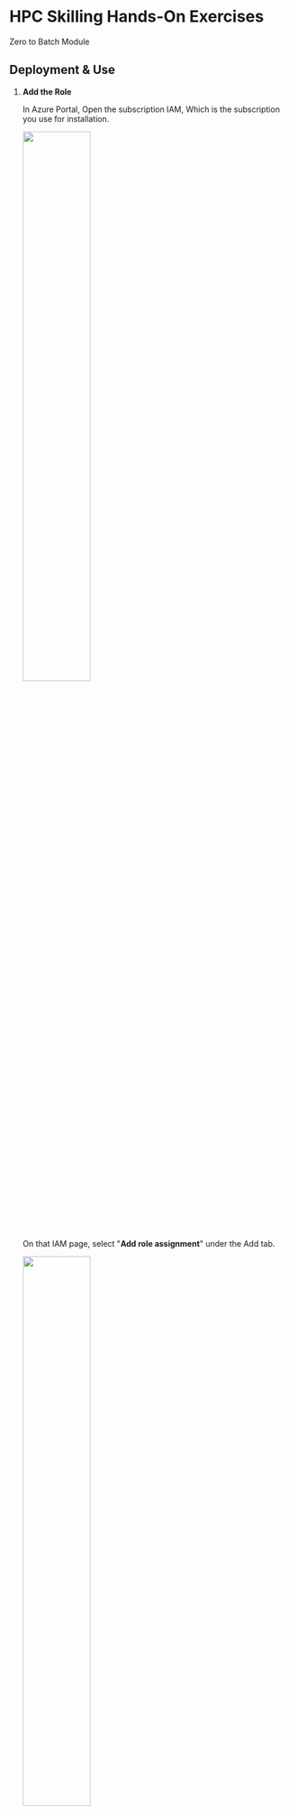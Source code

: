 # HPC Skilling Hands-On Exercises
Zero to Batch Module



## Deployment & Use



1.  **Add the Role**

    In Azure Portal, Open the subscription IAM, Which is the subscription you use for installation.

    <img src="https://learnmdfiles.blob.core.windows.net/files/image1.png" width="50%"/>

    On that IAM page, select "**Add role assignment**" under the Add tab.

    <img src="https://learnmdfiles.blob.core.windows.net/files/image2.png" width="50%"/>

    In the Role tab, select the "Contributor" role.

    <img src="https://learnmdfiles.blob.core.windows.net/files/image3.png" width="50%"/>

    In the Member tab, click the "select members" option. Left side, The Select member\'s Panel will open. Select "Microsoft Azure Batch".

    <img src="https://learnmdfiles.blob.core.windows.net/files/image4.png" width="50%"/>

    After selecting the member click "Review + assign".

    <img src="https://learnmdfiles.blob.core.windows.net/files/image5.png" width="50%"/><br/>
    <br/>

    <img src="https://learnmdfiles.blob.core.windows.net/files/image6.png" width="50%"/>

    After Assignment success, you can see the Microsoft Azure batch app under the "Role Assignments" tab

    <img src="https://learnmdfiles.blob.core.windows.net/files/image7.png" width="50%"/>

2.  **Deploy Virtual Machine**

    Browse the following link:

    <https://portal.azure.com/#create/Microsoft.Template/uri/https%3A%2F%2Fraw.githubusercontent.com%2Fpavithra-terawe%2Fhpc_azfinsim2%2Fmain%2Farmtemplate%2Fenvironment%2Farmtemplate.json>

    Select you login details.

    <img src="https://learnmdfiles.blob.core.windows.net/files/image8.png" width="50%"/>

    After login, the "Custom deployment" page will open. Select the Resource Group and Change the password if you need. Then create the deployment.

    <img src="https://learnmdfiles.blob.core.windows.net/files/image9.png" />

3.  **Connect VM**

    Once the virtual machine deployed successfully. Connect to the virtual machine using ssh connectivity with the password.

    Example :ssh deployeradmin@52.149.120.180

    <img src="https://learnmdfiles.blob.core.windows.net/files/image10.png" width="50%"/><br/>

    <img src="https://learnmdfiles.blob.core.windows.net/files/image11.png" width="50%"/>

4.  AZ login

    Next, login with the Azure CLI. 

    Example: az login 

    <img src="https://learnmdfiles.blob.core.windows.net/files/image12.png" width="50%"/>

 

Open the link in the browser and enter the code. 

 

<img src="https://learnmdfiles.blob.core.windows.net/files/image13.png" width="50%"/>

 

Click the next button and select the required account to login. 

 

<img src="https://learnmdfiles.blob.core.windows.net/files/image14.png" width="50%"/><br/>

 

<img src="https://learnmdfiles.blob.core.windows.net/files/image15.png" width="50%"/>

After login, all available accounts will be listed. 

<img src="https://learnmdfiles.blob.core.windows.net/files/image16.png" width="50%"/>

5.  **Set az account**

Set the az account using the following command. 

Example: az account set -s \<sid\> 

<img src="https://learnmdfiles.blob.core.windows.net/files/image17.png" width="50%"/>

6.  **Clone the repo**

    Clone the following repo into the connected VM.

    Example: git clone <https://github.com/pavithra-terawe/hpc_azfinsim2>

    <img src="https://learnmdfiles.blob.core.windows.net/files/image18.png" width="50%"/>

7.  **Give the Permission**

    Example: sudo chmod 777 \*

    ls -ltr

    <img src="https://learnmdfiles.blob.core.windows.net/files/image19.png" width="50%"/>

8.  **Move to Repo**

    Example: cd hpc_azfinsim2/

    <img src="https://learnmdfiles.blob.core.windows.net/files/image20.png" width="50%"/>

9.  **Requirement python package install**

    To install the requirements python package, do the following command.

    Example: pip install -r src/requirements.txt

    <img src="https://learnmdfiles.blob.core.windows.net/files/image21.png" width="50%"/>

10. **Move to Bin**

    Example: cd bin/

    <img src="https://learnmdfiles.blob.core.windows.net/files/image22.png" width="50%"/>

11. **Give the Permission**

    Example: sudo chmod +rx \*

    ls -ltr

    <img src="https://learnmdfiles.blob.core.windows.net/files/image23.png" width="50%"/>

12. **Deploy Function**

    To deploy, move to the bin folder and run the following command:

    Example: ./deploy.sh

    <img src="https://learnmdfiles.blob.core.windows.net/files/image24.png" width="50%"/>

    While the deployment running, that will ask the approve. Enter yes to accept.

    <img src="https://learnmdfiles.blob.core.windows.net/files/image25.png" width="50%"/><br/>

    <img src="https://learnmdfiles.blob.core.windows.net/files/image26.png" width="50%"/>

13. **Inject function**

    After the deployment is complete, Run the injected script.

    Example: ./inject.sh

    <img src="https://learnmdfiles.blob.core.windows.net/files/image27.png" width="50%"/>

14. **Build function**

    After inject script is complete, run build script.

    Example: ./build.sh

    <img src="https://learnmdfiles.blob.core.windows.net/files/image28.png" width="50%"/><br/>

    <img src="https://learnmdfiles.blob.core.windows.net/files/image29.png" width="50%"/>

15. **Submit function**

    After the build script is completed successfully, run submit function.

    Example: ./submit.sh

    If you get a permission error, move back to the root folder and run the following command.

    Example: cd ..

    sudo chmod 777 src/\*

    ls -ltr src

    <img src="https://learnmdfiles.blob.core.windows.net/files/image30.png" width="50%"/>

    After that, move to the bin folder and run the submit script.

    Example: ./submit.sh

    <img src="https://learnmdfiles.blob.core.windows.net/files/image31.png" width="50%"/>

    Output:

    <img src="https://learnmdfiles.blob.core.windows.net/files/image32.png" width="50%"/>

    After the submit script is completed. You can see the jobs and pool in your deployed environment batch files.

>> <img src="https://learnmdfiles.blob.core.windows.net/files/image33.png" width="50%"/><br/>

>> <img src="https://learnmdfiles.blob.core.windows.net/files/image38.png" width="50%"/>

**Viewing Running Jobs(Optional)**

Login into the "Batch Explorer" (download from the browser). If you click on the \"Jobs\" menu in the Batch Explorer UI, you\'ll see the three running jobs there:

<img src="https://learnmdfiles.blob.core.windows.net/files/image37.png" width="50%"/>

16. **Destroy function.**

    If you want to delete your files, run destroy script.

    Example: ./destroy.sh

    <img src="https://learnmdfiles.blob.core.windows.net/files/image35.png" width="50%"/>

    While the destroy running, that will ask the approval. Enter yes to accept.

    <img src="https://learnmdfiles.blob.core.windows.net/files/image36.png" width="50%"/>

Output: All the resources are deleted in the resource group.

<img src="https://learnmdfiles.blob.core.windows.net/files/image39.png" width="50%"/>

# Next Steps 

## Securing Azure Batch 

The following are a compilation of **best practices** for securing deployments of Azure Batch:

-   Make use of User Subscription mode

-   Only expose deployed services (e.g., Azure Batch, Azure storage services, Azure Key Vault, ACR, ...) as private endpoints

-   Compute pools should

    -   Only exist in private IP address space

    -   Be deployed as a Managed Identity for ACR interaction

    -   Be separate for development and production resources

    -   Provide external access via a VPN or the Azure Bastion Service -- note that 'jump boxes' can be preinstalled with software for Windows or Linux

-   Implement a firewall

For additional discussion on each of these practices refer to <https://github.com/mocelj/AzureBatch-Secured>.
